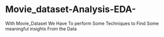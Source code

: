 # Movie_dataset-Analysis-EDA-
With Movie_Dataset We Have To perform Some Techniques to Find Some meaningful insights From the Data
